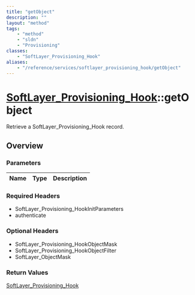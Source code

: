 ```yaml
---
title: "getObject"
description: ""
layout: "method"
tags:
    - "method"
    - "sldn"
    - "Provisioning"
classes:
    - "SoftLayer_Provisioning_Hook"
aliases:
    - "/reference/services/softlayer_provisioning_hook/getObject"
---
```

# [SoftLayer_Provisioning_Hook](/reference/services/SoftLayer_Provisioning_Hook)::getObject

Retrieve a SoftLayer_Provisioning_Hook record.


## Overview 


### Parameters 
|Name | Type | Description |
| --- | --- | --- |


### Required Headers
* SoftLayer_Provisioning_HookInitParameters
* authenticate

### Optional Headers
* SoftLayer_Provisioning_HookObjectMask
* SoftLayer_Provisioning_HookObjectFilter
* SoftLayer_ObjectMask

### Return Values
<a href='/reference/datatypes/SoftLayer_Provisioning_Hook'>SoftLayer_Provisioning_Hook </a>

